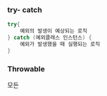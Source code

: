 ### try- catch

```java
try{
	예외의 발생이 예상되는 로직
} catch (예외클래스 인스턴스) {
	예외가 발생했을 때 실행되는 로직
}
```



### Throwable

모든 